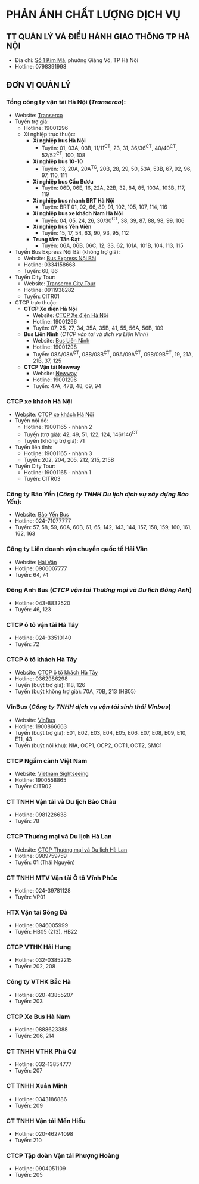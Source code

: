 # PHẢN ÁNH CHẤT LƯỢNG DỊCH VỤ
## TT QUẢN LÝ VÀ ĐIỀU HÀNH GIAO THÔNG TP HÀ NỘI
- Địa chỉ: [Số 1 Kim Mã](https://maps.app.goo.gl/bqaWxjReobGUdZ2XA), phường Giảng Võ, TP Hà Nội
- Hotline: 0798391998
## ĐƠN VỊ QUẢN LÝ
### Tổng công ty vận tải Hà Nội (*Transerco*):
- Website: [Transerco](https://transerco.com.vn)
- Tuyến trợ giá:
  - Hotline: 19001296
  - Xí nghiệp trực thuộc:<br>
    - **Xí nghiệp bus Hà Nội**
      - Tuyến: 01, 03A, 03B, 11/11<sup>CT</sup>, 23, 31, 36/36<sup>CT</sup>, 40/40<sup>CT</sup>, 52/52<sup>CT</sup>, 100, 108
    - **Xí nghiệp bus 10-10**
      - Tuyến: 13, 20A, 20A<sup>TC</sup>, 20B, 28, 29, 50, 53A, 53B, 67, 92, 96, 97, 110, 111
    - **Xí nghiệp bus Cầu Bươu**
      - Tuyến: 06D, 06E, 16, 22A, 22B, 32, 84, 85, 103A, 103B, 117, 119
    - **Xí nghiệp bus nhanh BRT Hà Nội**
      - Tuyến: BRT 01, 02, 66, 89, 91, 102, 105, 107, 114, 116
    - **Xí nghiệp bus xe khách Nam Hà Nội**
      - Tuyến: 04, 05, 24, 26, 30/30<sup>CT</sup>, 38, 39, 87, 88, 98, 99, 106
    - **Xí nghiệp bus Yên Viên**
      - Tuyến: 15, 17, 54, 63, 90, 93, 95, 112
    - **Trung tâm Tân Đạt**
      - Tuyến: 06A, 06B, 06C, 12, 33, 62, 101A, 101B, 104, 113, 115
- Tuyến Bus Express Nội Bài (không trợ giá): 
  - Website:  [Bus Express Nội Bài](https://busnoibai.com/vi)
  - Hotline: 0334158668
  - Tuyến: 68, 86
- Tuyến City Tour:
  - Website: [Transerco City Tour](https://hanoicitytour.com.vn/)
  - Hotline: 0911938282
  - Tuyến: CITR01
- CTCP trực thuộc:<br>
    - **CTCP Xe điện Hà Nội**
        - Website: [CTCP Xe điện Hà Nội](http://hanoitram.vn/)
        - Hotline: 19001296
        - Tuyến: 07, 25, 27, 34, 35A, 35B, 41, 55, 56A, 56B, 109
    - **Bus Liên Ninh** (*CTCP vận tải và dịch vụ Liên Ninh*)
        - Website: [Bus Liên Ninh](https://lienninh.com.vn/)
        - Hotline: 19001298
        - Tuyến: 08A/08A<sup>CT</sup>, 08B/08B<sup>CT</sup>, 09A/09A<sup>CT</sup>, 09B/09B<sup>CT</sup>, 19, 21A, 21B, 37, 125
    - **CTCP Vận tải Newway**
        - Website: [Newway](https://newwayjsc.com.vn/)
        - Hotline: 19001296
        - Tuyến: 47A, 47B, 48, 69, 94
### CTCP xe khách Hà Nội
- Website: [CTCP xe khách Hà Nội](https://xekhachhn.com/)
- Tuyến nội đô:
  - Hotline: 19001165 - nhánh 2
  - Tuyến (trợ giá): 42, 49, 51, 122, 124, 146/146<sup>CT</sup>
  - Tuyến (không trợ giá): 71
- Tuyến liên tỉnh: 
  - Hotline: 19001165 - nhánh 3
  - Tuyến: 202, 204, 205, 212, 215, 215B
- Tuyến City Tour: 
  - Hotline: 19001165 - nhánh 1
  - Tuyến: CITR03
### Công ty Bảo Yến (*Công ty TNHH Du lịch dịch vụ xây dựng Bảo Yến*):
- Website: [Bảo Yến Bus](http://baoyenbus.com/)
- Hotline: 024-71077777
- Tuyến: 57, 58, 59, 60A, 60B, 61, 65, 142, 143, 144, 157, 158, 159, 160, 161, 162, 163
### Công ty Liên doanh vận chuyển quốc tế Hải Vân
- Website: [Hải Vân](http://haivan.com)
- Hotline: 0906007777
- Tuyến: 64, 74
### Đông Anh Bus (*CTCP vận tải Thương mại và Du lịch Đông Anh*)
- Hotline: 043-8832520
- Tuyến: 46, 123
### CTCP ô tô vận tải Hà Tây
- Hotline: 024-33510140
- Tuyến: 72
### CTCP ô tô khách Hà Tây
- Website: [CTCP ô tô khách Hà Tây](https://otokhachhatay.com.vn/)
- Hotline: 0362986298
- Tuyến (buýt trợ giá): 118, 126
- Tuyến (buýt không trợ giá): 70A, 70B, 213 (HB05)
### VinBus (*Công ty TNHH dịch vụ vận tải sinh thái Vinbus*)
- Website: [VinBus](https://vinbus.vn/)
- Hotline: 1900866663
- Tuyến (buýt trợ giá): E01, E02, E03, E04, E05, E06, E07, E08, E09, E10, E11, 43
- Tuyến (buýt nội khu): NIA, OCP1, OCP2, OCT1, OCT2, SMC1
### CTCP Ngắm cảnh Việt Nam
- Website: [Vietnam Sightseeing](https://vn-sightseeing.com/)
- Hotline: 1900558865
- Tuyến: CITR02
### CT TNHH Vận tải và Du lịch Bảo Châu
- Hotline: 0981226638
- Tuyến: 78
### CTCP Thương mại và Du lịch Hà Lan
- Website: [CTCP Thương mại và Du lịch Hà Lan](https://halan.vn/)
- Hotline: 0989759759
- Tuyến: 01 (Thái Nguyên)
### CT TNHH MTV Vận tải Ô tô Vĩnh Phúc
- Hotline: 024-39781128
- Tuyến: VP01
### HTX Vận tải Sông Đà
- Hotline: 0946005999
- Tuyến: HB05 (213), HB22
### CTCP VTHK Hải Hưng
- Hotline: 032-03852215
- Tuyến: 202, 208
### Công ty VTHK Bắc Hà
- Hotline: 020-43855207
- Tuyến: 203
### CTCP Xe Bus Hà Nam
- Hotline: 0888623388
- Tuyến: 206, 214
### CT TNHH VTHK Phù Cừ
- Hotline: 032-13854777
- Tuyến: 207
### CT TNHH Xuân Minh
- Hotline: 0343186886
- Tuyến: 209
### CT TNHH Vận tải Mến Hiếu
- Hotline: 020-46274098
- Tuyến: 210
### CTCP Tập đoàn Vận tải Phượng Hoàng
- Hotline: 0904051109
- Tuyến: 205
